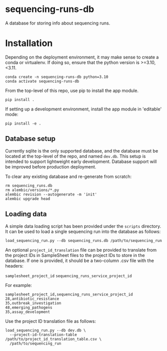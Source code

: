 # sequencing-runs-db

A database for storing info about sequencing runs.

# Installation
Depending on the deployment environment, it may make sense to create a conda or virtualenv. If doing so, ensure that the python version is >=3.10,<3.11.

```
conda create -n sequencing-runs-db python=3.10
conda activate sequencing-runs-db
```

From the top-level of this repo, use pip to install the app module.

```
pip install .
```

If setting up a development environment, install the app module in 'editable' mode:

```
pip install -e .
```

## Database setup
Currently sqlite is the only supported database, and the database must be located at the top-level of the repo, and named `dev.db`. This setup is intended to support lightweight early development. Database support will be improved before production deployment.

To clear any existing database and re-generate from scratch:

```
rm sequencing_runs.db
rm alembic/versions/*.py
alembic revision --autogenerate -m 'init'
alembic upgrade head
```

## Loading data
A simple data loading script has been provided under the `scripts` directory. It can be used
to load a single sequencing run into the database as follows:

```
load_sequencing_run.py --db sequencing_runs.db /path/to/sequencing_run
```

An optional `project_id_translation` file can be provided to translate from the project IDs in SampleSheet files to the project IDs to store in the database. If one is provided, it should be a two-column .csv file with the headers:

`samplesheet_project_id`
`sequencing_runs_service_project_id`

For example:

```csv
samplesheet_project_id,sequencing_runs_service_project_id
28,antibiotic_resistance
35,outbreak_investigation
48,emerging_pathogens
35,assay_development
```

Use the project ID translation file as follows:

```
load_sequencing_run.py --db dev.db \
  --project-id-translation-table /path/to/project_id_translation_table.csv \
  /path/to/sequencing_run
```

